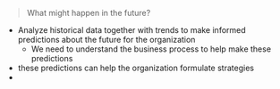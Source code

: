 >What might happen in the future?

- Analyze historical data together with trends to make informed predictions about the future for the organization
	- We need to understand the business process to help make these predictions
- these predictions can help the organization formulate strategies
- 